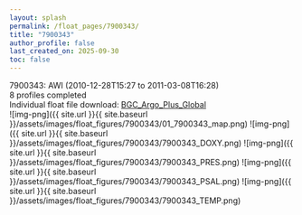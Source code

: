 ```yaml
---
layout: splash
permalink: /float_pages/7900343/
title: "7900343"
author_profile: false
last_created_on: 2025-09-30
toc: false
---
```

 
7900343: AWI (2010-12-28T15:27 to 2011-03-08T16:28)\
8 profiles completed\
Individual float file download: [BGC_Argo_Plus_Global](https://ftp.soest.hawaii.edu/bgc_argo_plus/Individual_Floats/outliers_removed/7900343_Sprof_processed.nc)\
![img-png]({{ site.url }}{{ site.baseurl }}/assets/images/float_figures/7900343/01_7900343_map.png)
![img-png]({{ site.url }}{{ site.baseurl }}/assets/images/float_figures/7900343/7900343_DOXY.png)
![img-png]({{ site.url }}{{ site.baseurl }}/assets/images/float_figures/7900343/7900343_PRES.png)
![img-png]({{ site.url }}{{ site.baseurl }}/assets/images/float_figures/7900343/7900343_PSAL.png)
![img-png]({{ site.url }}{{ site.baseurl }}/assets/images/float_figures/7900343/7900343_TEMP.png)
